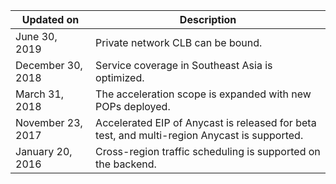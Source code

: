 | Updated on | Description |
|---------|---------|
| June 30, 2019 | Private network CLB can be bound. |
| December 30, 2018   |    Service coverage in Southeast Asia is optimized. |
| March 31, 2018   |        The acceleration scope is expanded with new POPs deployed. |
| November 23, 2017 | Accelerated EIP of Anycast is released for beta test, and multi-region Anycast is supported. |
| January 20, 2016 | Cross-region traffic scheduling is supported on the backend. |



